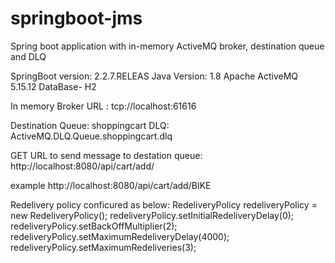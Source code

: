 # springboot-jms
Spring boot application with in-memory ActiveMQ broker, destination queue and DLQ

SpringBoot version: 2.2.7.RELEAS
Java Version: 1.8
Apache ActiveMQ 5.15.12
DataBase-  H2

In memory Broker URL : tcp://localhost:61616

Destination Queue: shoppingcart
DLQ:    ActiveMQ.DLQ.Queue.shoppingcart.dlq

GET URL to send message to destation queue:  http://localhost:8080/api/cart/add/<Product-id>
  
example http://localhost:8080/api/cart/add/BIKE

Redelivery policy conficured as below:
RedeliveryPolicy redeliveryPolicy = new RedeliveryPolicy();
redeliveryPolicy.setInitialRedeliveryDelay(0);
redeliveryPolicy.setBackOffMultiplier(2);
redeliveryPolicy.setMaximumRedeliveryDelay(4000);
redeliveryPolicy.setMaximumRedeliveries(3);




